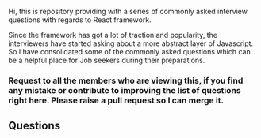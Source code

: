 Hi, this is repository providing with a series of commonly asked interview questions with regards to React framework. 

Since the framework has got a lot of traction and popularity, the interviewers have started asking about a more abstract layer of Javascript. So I have consolidated some of the commonly asked questions which can be a helpful place for Job seekers during their preparations.

### Request to all the members who are viewing this, if you find any mistake or contribute to improving the list of questions right here. Please raise a pull request so I can merge it.


## Questions



